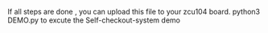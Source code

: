 If all steps are done , you can upload this file to your zcu104 board.
python3 DEMO.py to excute the Self-checkout-system demo

